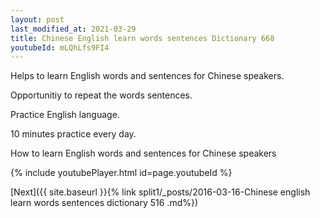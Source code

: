 ```yaml
---
layout: post
last_modified_at: 2021-03-29
title: Chinese English learn words sentences Dictionary 668 
youtubeId: mLQhLfs9FI4
---
```

 
 
Helps to learn English words and sentences for Chinese speakers.

Opportunitiy to repeat the words sentences. 

Practice English language. 
 
10 minutes practice every day. 
 
How to learn English words and sentences for Chinese speakers 
 
{% include youtubePlayer.html id=page.youtubeId %}
 
 
[Next]({{ site.baseurl }}{% link  split1/_posts/2016-03-16-Chinese english learn words sentences dictionary 516 .md%})
 

